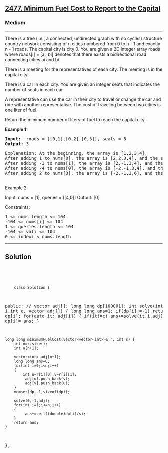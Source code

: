 
<h2><a href="https://leetcode.com/problems/minimum-fuel-cost-to-report-to-the-capital/description/">2477. Minimum Fuel Cost to Report to the Capital</a></h2>
<h3>Medium</h3>
<hr>
<div><p>
There is a tree (i.e., a connected, undirected graph with no cycles) structure country network consisting of n cities numbered from 0 to n - 1 and exactly n - 1 roads. The capital city is city 0. You are given a 2D integer array roads where roads[i] = [ai, bi] denotes that there exists a bidirectional road connecting cities ai and bi.

There is a meeting for the representatives of each city. The meeting is in the capital city.

There is a car in each city. You are given an integer seats that indicates the number of seats in each car.

A representative can use the car in their city to travel or change the car and ride with another representative. The cost of traveling between two cities is one liter of fuel.

Return the minimum number of liters of fuel to reach the capital city.
</p>


<p><strong>Example 1:</strong></p>
<pre><strong>Input:</strong>  roads = [[0,1],[0,2],[0,3]], seats = 5
<strong>Output:</strong> 3
</pre>
<pre>
Explanation: At the beginning, the array is [1,2,3,4].
After adding 1 to nums[0], the array is [2,2,3,4], and the sum of even values is 2 + 2 + 4 = 8.
After adding -3 to nums[1], the array is [2,-1,3,4], and the sum of even values is 2 + 4 = 6.
After adding -4 to nums[0], the array is [-2,-1,3,4], and the sum of even values is -2 + 4 = 2.
After adding 2 to nums[3], the array is [-2,-1,3,6], and the sum of even values is -2 + 6 = 4.
  </pre>
  
Example 2:

Input: nums = [1], queries = [[4,0]]
Output: [0]
 

Constraints:
<pre>
1 <= nums.length <= 104
-104 <= nums[i] <= 104
1 <= queries.length <= 104
-104 <= vali <= 104
0 <= indexi < nums.length
</pre>
<hr>
 <h2><strong><b>Solution</b></strong></h2>
 <br>
 <pre>
 
        class Solution {
public:
    // vector<int> adj[];
    long long dp[100001];
    int solve(int i,int c, vector<int> adj[])
    {
        long long ans=1;
        if(dp[i]!=-1) return dp[i];
        for(auto it: adj[i])
        {
             if(it!=c) ans+=solve(it,i,adj);
        }
        return dp[i]= ans;
    }
    

    long long minimumFuelCost(vector<vector<int>>& r, int s) {
        int n=r.size();
        int a[n+1];
        
        vector<int> adj[n+1];
        long long ans=0;
        for(int i=0;i<n;i++)
        {
            int u=r[i][0],v=r[i][1];
             adj[u].push_back(v);
             adj[v].push_back(u);
        }
        memset(dp,-1,sizeof(dp));
        
        solve(0,-1,adj);
        for(int i=1;i<=n;i++)
        {
             ans+=ceil((double)dp[i]/s);
        }
        return ans;
    }
};
          
 </pre>

